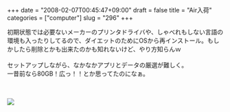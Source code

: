 +++
date = "2008-02-07T00:45:47+09:00"
draft = false
title = "Air入荷"
categories = ["computer"]
slug = "296"
+++

初期状態では必要ないメーカーのプリンタドライバや、しゃべれもしない言語の環境も入ったりしてるので、ダイエットのためにOSから再インストール。もしかしたら削除とかも出来たのかも知れないけど、やり方知らんｗ<br />
<br />
セットアップしながら、なかなかアプリとデータの厳選が難しく。<br />
一昔前なら80GB！広っ！！とか思ってたのになぁ。<br />
<br />
<br />

<p>
<a rel="lightbox" href="https://keruru.net/images/47a9d62a5c58b-080207-002244.jpg"><img src="https://keruru.net/images/47a9d62a5c58b-thumb_080207-002244.jpg" border="0" /></a>
</p>
